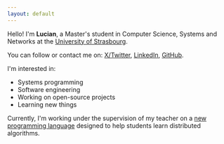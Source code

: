```yaml
---
layout: default
---
```


Hello! I'm **Lucian**, a Master's student in Computer Science, Systems and Networks at the [University of Strasbourg](https://mathinfo.unistra.fr/formations/master/master-informatique/odf-parcours-science-et-ingenierie-des-reseaux-de-linternet-et-des-systemes-siris-PR12-18105/?tab=cours).

You can follow or contact me on: [X/Twitter](https://twitter.com/luciantqt), [LinkedIn](https://www.linkedin.com/in/lucian-mocan-2221b8234/), [GitHub](https://github.com/lucianmocan).

I'm interested in:
- Systems programming
- Software engineering
- Working on open-source projects
- Learning new things

Currently, I'm working under the supervision of my teacher on a [new programming language](https://github.com/althread/althread) designed to help students learn distributed algorithms.
